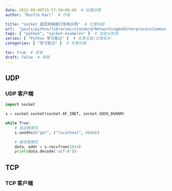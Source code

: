 ```yaml
---
date: 2022-09-09T15:57:50+08:00  # 创建日期
author: "Rustle Karl"  # 作者

title: "socket 底层网络接口常用示例"  # 文章标题
url:  "posts/python/libraries/standard/NetworkingAndInterprocessCommunication/socket_examples"  # 设置网页永久链接
tags: [ "python", "socket-examples" ]  # 自定义标签
series: [ "Python 学习笔记" ]  # 文章主题/文章系列
categories: [ "学习笔记" ]  # 文章分类

toc: true  # 目录
draft: false  # 草稿
---
```


## UDP

### UDP 客户端

```python
import socket

s = socket.socket(socket.AF_INET, socket.SOCK_DGRAM)

while True:
    # 发送数据包
    s.sendto(b"get", ("localhost", 6688))

    # 接收数据包
    data, addr = s.recvfrom(1024)
    print(data.decode('utf-8'))
```

## TCP

### TCP 客户端

```python

```

```python

```
